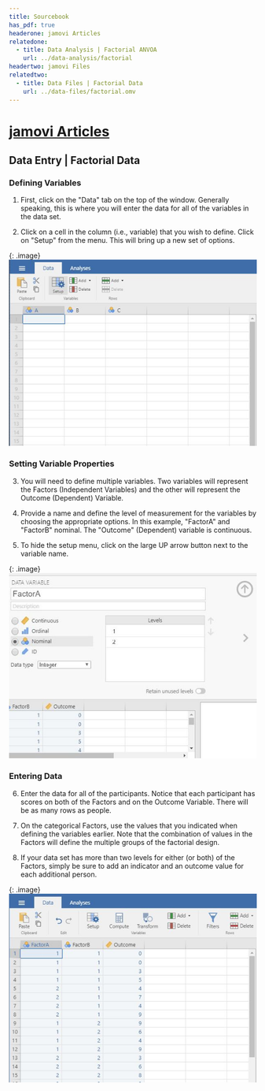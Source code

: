 ```yaml
---
title: Sourcebook
has_pdf: true
headerone: jamovi Articles
relatedone:
  - title: Data Analysis | Factorial ANVOA
    url: ../data-analysis/factorial
headertwo: jamovi Files
relatedtwo:
  - title: Data Files | Factorial Data
    url: ../data-files/factorial.omv
---
```


# [jamovi Articles](../index.md)

## Data Entry | Factorial Data 

### Defining Variables

1. First, click on the "Data" tab on the top of the window. Generally speaking, this is where you will enter the data for all of the variables in the data set. 

2. Click on a cell in the column (i.e., variable) that you wish to define. Click on "Setup" from the menu. This will bring up a new set of options. 

{: .image}
![Screenshot for defining variables](factorial1.png)

### Setting Variable Properties

3. You will need to define multiple variables. Two variables will represent the Factors (Independent Variables) and the other will represent the Outcome (Dependent) Variable.

4. Provide a name and define the level of measurement for the variables by choosing the appropriate options. In this example, "FactorA" and "FactorB" nominal. The "Outcome" (Dependent) variable is continuous.

5. To hide the setup menu, click on the large UP arrow button next to the variable name.

{: .image}
![Screenshot for labeling values](factorial2.png)

### Entering Data
 
6. Enter the data for all of the participants. Notice that each participant has scores on both of the Factors and on the Outcome Variable. There will be as many rows as people. 

7. On the categorical Factors, use the values that you indicated when defining the variables earlier. Note that the combination of values in the Factors will define the multiple groups of the factorial design.

8. If your data set has more than two levels for either (or both) of the Factors, simply be sure to add an indicator and an outcome value for each additional person.

{: .image}
![Screenshot for entering data](factorial3.png)
